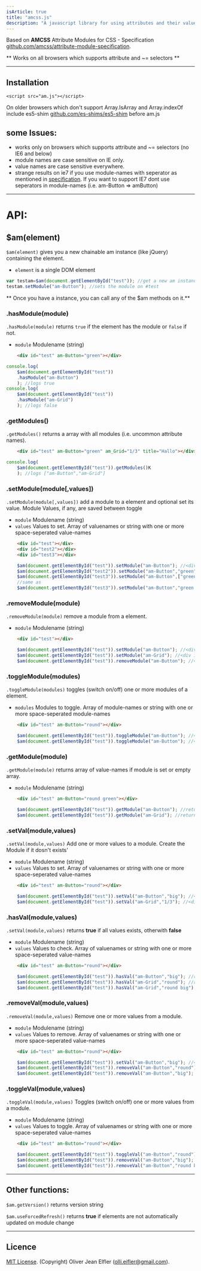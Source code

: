 ```yaml
---
isArticle: true
title: "amcss.js"
description: "A javascript library for using attributes and their values rather than classes for styling HTML elements."
---
```

Based on **AMCSS** Attribute Modules for CSS - Specification <a href="github.com/amcss/attribute-module-specification">github.com/amcss/attribute-module-specification</a>.

** Works on all browsers which supports attribute and ~= selectors **

--------------------------------------------------------

## Installation
`<script src="am.js"></script>`

On older browsers which don't support Array.IsArray and Array.indexOf include es5-shim <a href="https://github.com/es-shims/es5-shim">github.com/es-shims/es5-shim</a> before am.js

## some Issues:
* works only on browsers which supports attribute and ~= selectors (no IE6 and below)
* module names are case sensitive on IE only.
* value names are case sensitive everywhere.
* strange results on ie7 if you use module-names with seperator as mentioned in <a href="github.com/amcss/attribute-module-specification">specification</a>.
If you want to support IE7 dont use seperators in module-names (i.e. am-Button => amButton)

--------------------------------------------------------

# API:
## $am(element)
<code>$am(element)</code> gives you a new chainable am instance (like jQuery) containing the element.
 * `element` is a single DOM element

```js
var testam=$am(document.getElementById("test")); //get a new am instance
testam.setModule("am-Button"); //sets the module on #test
```
** Once you have a instance, you can call any of the $am methods on it.**

### .hasModule(module)
<code>.hasModule(module)</code> returns <code>true</code> if the element has the module or <code>false</code> if not.
 * `module` Modulename (string)

```html
    <div id="test" am-Button="green"></div>
```
```js
console.log(
    $am(document.getElementById("test"))
    .hasModule("am-Button")
    ); //logs true
console.log(
    $am(document.getElementById("test"))
    .hasModule("am-Grid")
    ); //logs false
```

### .getModules()
<code>.getModules()</code> returns a array with all modules (i.e. uncommon attribute names).

```html
    <div id="test" am-Button="green" am_Grid="1/3" title="Hallo"></div>
```
```js
console.log(
    $am(document.getElementById("test")).getModules()K
    ); //logs ["am-Button","am-Grid"]
```

### .setModule(module[,values])
<code>.setModule(module[,values])</code> add a module to a element and optional set its value. Module Values, if any, are saved between toggle
 * `module` Modulename (string)
 * `values` Values to set. Array of valuenames or string with one or more space-seperated value-names

```html
    <div id="test"></div>
    <div id="test2"></div>
    <div id="test3"></div>
```
```js
    $am(document.getElementById("test")).setModule("am-Button"); //<div id="test" am-Button=""></div>
    $am(document.getElementById("test2")).setModule("am-Button","green"); //<div id="test2" am-Button="green"></div>
    $am(document.getElementById("test3")).setModule("am-Button",["green","round","big"]); //<div id="test3" am-Button="green round big"></div>
    //same as
    $am(document.getElementById("test3")).setModule("am-Button","green round big");
```

### .removeModule(module)
<code>.removeModule(module)</code> remove a module from a element.
 * `module` Modulename (string)

```html
    <div id="test"></div>
```
```js
    $am(document.getElementById("test")).setModule("am-Button"); //<div id="test" am-Button=""></div>
    $am(document.getElementById("test")).setModule("am-Grid"); //<div id="test" am-Button="" am-Grid=""></div>
    $am(document.getElementById("test")).removeModule("am-Button"); //<div id="test" am-Button=""></div>
```

### .toggleModule(modules)
<code>.toggleModule(modules)</code> toggles (switch on/off) one or more modules of a element.
 * `modules` Modules to toggle. Array of module-names or string with one or more space-seperated module-names

```html
    <div id="test" am-Button="round"></div>
```
```js
    $am(document.getElementById("test")).toggleModule("am-Button"); //<div id="test"></div>
    $am(document.getElementById("test")).toggleModule("am-Button"); //<div id="test" am-Button="round"></div>
```

### .getModule(module)
<code>.getModule(module)</code> returns array of value-names if module is set or empty array.
 * `module` Modulename (string)

```html
    <div id="test" am-Button="round green"></div>
```
```js
    $am(document.getElementById("test")).getModule("am-Button"); //returns ["round","green"]
    $am(document.getElementById("test")).getModule("am-Grid"); //returns []
```

### .setVal(module,values)
<code>.setVal(module,values)</code> Add one or more values to a module. Create the Module if it dosn't exists'
 * `module` Modulename (string)
 * `values` Values to set. Array of valuenames or string with one or more space-seperated value-names

```html
    <div id="test" am-Button="round"></div>
```
```js
    $am(document.getElementById("test")).setVal("am-Button","big"); //<div id="test" am-Button="round big"></div>
    $am(document.getElementById("test")).setVal("am-Grid","1/3"); //<div id="test" am-Button="round big" am-Grid="1/3"></div>
```

### .hasVal(module,values)
<code>.setVal(module,values)</code> returns **true** if all values exists, otherwith **false**
 * `module` Modulename (string)
 * `values` Values to check. Array of valuenames or string with one or more space-seperated value-names

```html
    <div id="test" am-Button="round"></div>
```
```js
    $am(document.getElementById("test")).hasVal("am-Button","big"); //returns false
    $am(document.getElementById("test")).hasVal("am-Grid","round"); //returns true;
    $am(document.getElementById("test")).hasVal("am-Grid","round big"); //returns false;

```

### .removeVal(module,values)
<code>.removeVal(module,values)</code> Remove one or more values from a module.
 * `module` Modulename (string)
 * `values` Values to remove. Array of valuenames or string with one or more space-seperated value-names

```html
    <div id="test" am-Button="round"></div>
```
```js
    $am(document.getElementById("test")).setVal("am-Button","big"); //<div id="test" am-Button="round big"></div>
    $am(document.getElementById("test")).removeVal("am-Button","round"); //<div id="test" am-Button="big"></div>
    $am(document.getElementById("test")).removeVal("am-Button","big"); //<div id="test" am-Button=""></div>
```

### .toggleVal(module,values)
<code>.toggleVal(module,values)</code> Toggles (switch on/off) one or more values from a module.
 * `module` Modulename (string)
 * `values` Values to toggle. Array of valuenames or string with one or more space-seperated value-names

```html
    <div id="test" am-Button="round"></div>
```
```js
    $am(document.getElementById("test")).toggleVal("am-Button","round"); //<div id="test" am-Button=""></div>
    $am(document.getElementById("test")).removeVal("am-Button","big"); //<div id="test" am-Button="big"></div>
    $am(document.getElementById("test")).removeVal("am-Button","round big"); //<div id="test" am-Button="round"></div>
```
--------------------------------------------------------
## Other functions:
`$am.getVersion()` returns version string

`$am.useForcedRefresh()` returns **true** if elements are not automatically updated on module change

--------------------------------------------------------
## Licence
[MIT License](LICENSE). (Copyright) Oliver Jean EIfler (olli.eifler@gmail.com).